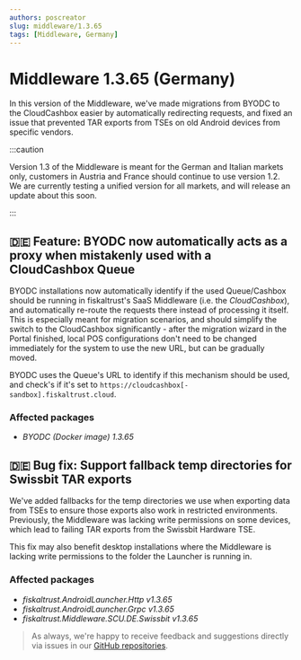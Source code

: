 ```yaml
---
authors: poscreator
slug: middleware/1.3.65
tags: [Middleware, Germany]
---
```


# Middleware 1.3.65 (Germany)
In this version of the Middleware, we've made migrations from BYODC to the CloudCashbox easier by automatically redirecting requests, and fixed an issue that prevented TAR exports from TSEs on old Android devices from specific vendors.

<!--truncate-->

:::caution

Version 1.3 of the Middleware is meant for the German and Italian markets only, customers in Austria and France should continue to use version 1.2. We are currently testing a unified version for all markets, and will release an update about this soon.

:::

## 🇩🇪 Feature: BYODC now automatically acts as a proxy when mistakenly used with a CloudCashbox Queue
BYODC installations now automatically identify if the used Queue/Cashbox should be running in fiskaltrust's SaaS Middleware (i.e. the _CloudCashbox_), and automatically re-route the requests there instead of processing it itself. This is especially meant for migration scenarios, and should simplify the switch to the CloudCashbox significantly - after the migration wizard in the Portal finished, local POS configurations don't need to be changed immediately for the system to use the new URL, but can be gradually moved.

BYODC uses the Queue's URL to identify if this mechanism should be used, and check's if it's set to `https://cloudcashbox[-sandbox].fiskaltrust.cloud`.

### Affected packages
- _BYODC (Docker image) 1.3.65_


## 🇩🇪 Bug fix: Support fallback temp directories for Swissbit TAR exports
We've added fallbacks for the temp directories we use when exporting data from TSEs to ensure those exports also work in restricted environments. Previously, the Middleware was lacking write permissions on some devices, which lead to failing TAR exports from the Swissbit Hardware TSE. 

This fix may also benefit desktop installations where the Middleware is lacking write permissions to the folder the Launcher is running in.

### Affected packages
- _fiskaltrust.AndroidLauncher.Http v1.3.65_
- _fiskaltrust.AndroidLauncher.Grpc v1.3.65_
- _fiskaltrust.Middleware.SCU.DE.Swissbit v1.3.65_



> As always, we're happy to receive feedback and suggestions directly via issues in our [GitHub repositories](https://github.com/fiskaltrust).

